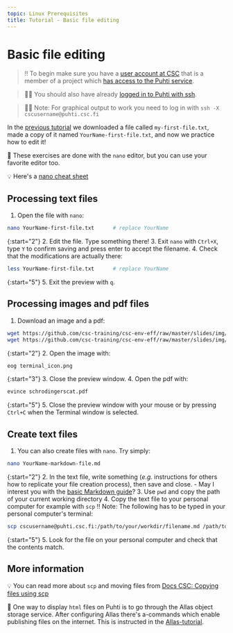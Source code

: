 ```yaml
---
topic: Linux Prerequisites
title: Tutorial - Basic file editing
---
```


# Basic file editing

> ‼️ To begin make sure you have a [user account at CSC](https://docs.csc.fi/accounts/how-to-create-new-user-account/) that is a member of a project which [has access to the Puhti service](https://docs.csc.fi/accounts/how-to-add-service-access-for-project/).

> ☝🏻 You should also have already [logged in to Puhti with ssh](https://csc-training.github.io/csc-env-eff/hands-on/connecting/ssh-puhti.html).

> ☝🏻 Note: For graphical output to work you need to log in with `ssh -X cscusername@puhti.csc.fi`

In the [previous tutorial](https://csc-training.github.io/csc-env-eff/hands-on/linux_prerequisites/basic-linux-commands.html) we downloaded a file called `my-first-file.txt`, made a copy of it named `YourName-first-file.txt`, and now we practice how to edit it!

💬 These exercises are done with the `nano` editor, but you can use your favorite editor too.

💡 Here's a [nano cheat sheet](https://www.nano-editor.org/dist/latest/cheatsheet.html)

## Processing text files

1. Open the file with `nano`:

```bash
nano YourName-first-file.txt      # replace YourName
```

{:start="2"}
2. Edit the file. Type something there!
3. Exit `nano` with `Ctrl+X`, type `Y` to confirm saving and press enter to accept the filename.
4. Check that the modifications are actually there:

```bash
less YourName-first-file.txt      # replace YourName
```

{:start="5"}
5. Exit the preview with `q`.

## Processing images and pdf files

1. Download an image and a pdf:

```bash
wget https://github.com/csc-training/csc-env-eff/raw/master/slides/img/terminal_icon.png
wget https://github.com/csc-training/csc-env-eff/raw/master/slides/img/schrodingerscat.pdf
```

{:start="2"}
2. Open the image with:

```bash
eog terminal_icon.png
```

{:start="3"}
3. Close the preview window.
4. Open the pdf with:

```bash
evince schrodingerscat.pdf
```

{:start="5"}
5. Close the preview window with your mouse or by pressing `Ctrl+C` when the Terminal window is selected.

## Create text files

1. You can also create files with `nano`. Try simply:

```bash
nano YourName-markdown-file.md
```

{:start="2"}
2. In the text file, write something (*e.g.* instructions for others how to replicate your file creation process), then save and close.
    - May I interest you with the [basic Markdown guide](https://www.markdownguide.org/basic-syntax/)?
3. Use `pwd` and copy the path of your current working directory
4. Copy the text file to your personal computer for example with `scp` ‼️ Note: The following has to be typed in your personal computer's terminal:

```bash
scp cscusername@puhti.csc.fi:/path/to/your/workdir/filename.md /path/to/local/folder
```

{:start="5"}
5. Look for the file on your personal computer and check that the contents match.

## More information

💡 You can read more about `scp` and moving files from [Docs CSC: Copying files using scp](https://docs.csc.fi/data/moving/scp/)

💬 One way to display `html` files on Puhti is to go through the Allas object storage service. After configuring Allas there's a-commands which enable publishing files on the internet. This is instructed in the [Allas-tutorial](https://csc-training.github.io/csc-env-eff/hands-on/allas/tutorial_allas-file-transfer.html).
